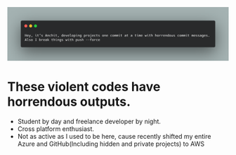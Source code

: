![about PapaDonut9](./Github_aboutme.png)
# These violent codes have horrendous outputs.

  - Student by day and freelance developer by night.
  - Cross platform enthusiast.  
  - Not as active as I used to be here, cause recently shifted my entire Azure and GitHub(Including hidden and private projects) to AWS
